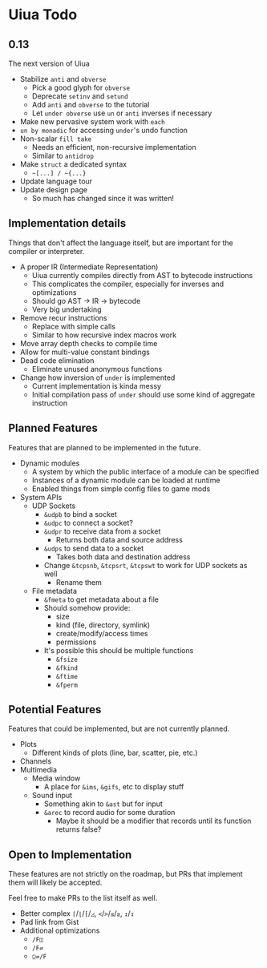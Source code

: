# Uiua Todo

## 0.13
The next version of Uiua

- Stabilize `anti` and `obverse`
  - Pick a good glyph for `obverse`
  - Deprecate `setinv` and `setund`
  - Add `anti` and `obverse` to the tutorial
  - Let `under obverse` use `un` or `anti` inverses if necessary
- Make new pervasive system work with `each`
- `un by monadic` for accessing `under`'s undo function
- Non-scalar `fill take`
  - Needs an efficient, non-recursive implementation
  - Similar to `antidrop`
- Make `struct` a dedicated syntax
  - `~[...] / ~{...}`
- Update language tour
- Update design page
  - So much has changed since it was written!

## Implementation details
Things that don't affect the language itself, but are important for the compiler or interpreter.

- A proper IR (Intermediate Representation)
  - Uiua currently compiles directly from AST to bytecode instructions
  - This complicates the compiler, especially for inverses and optimizations
  - Should go AST -> IR -> bytecode
  - Very big undertaking
- Remove recur instructions
  - Replace with simple calls
  - Similar to how recursive index macros work
- Move array depth checks to compile time
- Allow for multi-value constant bindings
- Dead code elimination
  - Eliminate unused anonymous functions
- Change how inversion of `under` is implemented
  - Current implementation is kinda messy
  - Initial compilation pass of `under` should use some kind of aggregate instruction

## Planned Features
Features that are planned to be implemented in the future.

- Dynamic modules
  - A system by which the public interface of a module can be specified
  - Instances of a dynamic module can be loaded at runtime
  - Enabled things from simple config files to game mods
- System APIs
  - UDP Sockets
    - `&udpb` to bind a socket
    - `&udpc` to connect a socket?
    - `&udpr` to receive data from a socket
      - Returns both data and source address
    - `&udps` to send data to a socket
      - Takes both data and destination address
    - Change `&tcpsnb`, `&tcpsrt`, `&tcpswt` to work for UDP sockets as well
      - Rename them
  - File metadata
    - `&fmeta` to get metadata about a file
    - Should somehow provide:
      - size
      - kind (file, directory, symlink)
      - create/modify/access times
      - permissions
    - It's possible this should be multiple functions
      - `&fsize`
      - `&fkind`
      - `&ftime`
      - `&fperm`

## Potential Features
Features that could be implemented, but are not currently planned.

- Plots
  - Different kinds of plots (line, bar, scatter, pie, etc.)
- Channels
- Multimedia
  - Media window
    - A place for `&ims`, `&gifs`, etc to display stuff
  - Sound input
    - Something akin to `&ast` but for input
    - `&arec` to record audio for some duration
      - Maybe it should be a modifier that records until its function returns false?

## Open to Implementation

These features are not strictly on the roadmap, but PRs that implement them will likely be accepted.

Feel free to make PRs to the list itself as well.

- Better complex `⌈`/`⌊`/`⁅`/`◿`, `<`/`>`/`≤`/`≥`, `↥`/`↧`
- Pad link from Gist
- Additional optimizations
  - `/F◫`
  - `/F⇌`
  - `⍜⇌/F`
